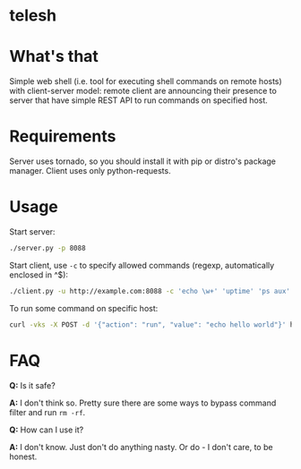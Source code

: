 telesh
======

# What's that
Simple web shell (i.e. tool for executing shell commands on remote hosts) with client-server model: 
remote client are announcing their presence to server that have simple REST API to run commands on
specified host. 

# Requirements
Server uses tornado, so you should install it with pip or distro's package manager. Client uses only python-requests. 

# Usage
Start server:
```bash
./server.py -p 8088
```

Start client, use `-c` to specify allowed commands (regexp, automatically enclosed in ^$):
```bash
./client.py -u http://example.com:8088 -c 'echo \w+' 'uptime' 'ps aux'
```

To run some command on specific host:
```bash
curl -vks -X POST -d '{"action": "run", "value": "echo hello world"}' http://example.com:8088/notify/some-hostname.example.com
```

# FAQ
**Q:** Is it safe?

**A:** I don't think so. Pretty sure there are some ways to bypass command filter and run `rm -rf`. 


**Q:** How can I use it?

**A:** I don't know. Just don't do anything nasty. Or do - I don't care, to be honest.


